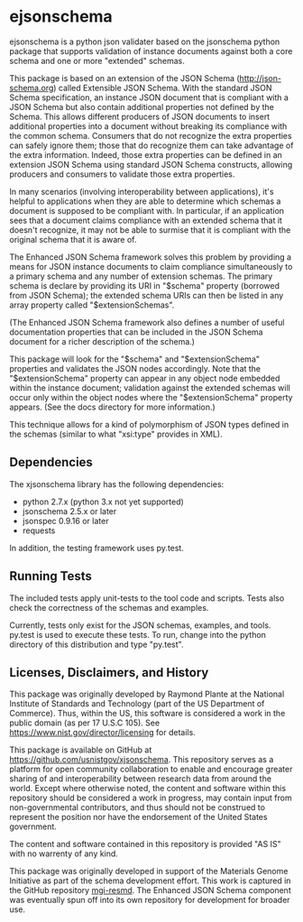 # ejsonschema

ejsonschema is a python json validater based on the jsonschema python
package that supports validation of instance documents against both a
core schema and one or more "extended" schemas.

This package is based on an extension of the JSON Schema
(http://json-schema.org) called Extensible JSON Schema.  With the
standard JSON Schema specification, an instance JSON document that is
compliant with a JSON Schema but also contain additional properties
not defined by the Schema.  This allows different producers of JSON
documents to insert additional properties into a document without
breaking its compliance with the common schema.  Consumers that do not
recognize the extra properties can safely ignore them; those that do
recognize them can take advantage of the extra information.  Indeed,
those extra properties can be defined in an extension JSON Schema
using standard JSON Schema constructs, allowing producers and
consumers to validate those extra properties.  

In many scenarios (involving interoperability between applications), it's
helpful to applications when they are able to determine which schemas
a document is supposed to be compliant with.  In particular, if an
application sees that a document claims compliance with an extended
schema that it doesn't recognize, it may not be able to surmise that
it is compliant with the original schema that it is aware of.

The Enhanced JSON Schema framework solves this problem by providing
a means for JSON instance documents to claim compliance simultaneously
to a primary schema and any number of extension schemas.  The primary
schema is declare by providing its URI in "$schema" property (borrowed
from JSON Schema); the extended schema URIs can then be listed in any
array property called "$extensionSchemas".

(The Enhanced JSON Schema framework also defines a number of useful
documentation properties that can be included in the JSON Schema
document for a richer description of the schema.)

This package will look for the "$schema" and "$extensionSchema"
properties and validates the JSON nodes accordingly.  Note that the
"$extensionSchema" property can appear in any object node embedded
within the instance document; validation against the extended schemas
will occur only within the object nodes where the "$extensionSchema"
property appears.  (See the docs directory for more information.)

This technique allows for a kind of polymorphism of JSON types defined
in the schemas (similar to what "xsi:type" provides in XML).  

## Dependencies

The xjsonschema library has the following dependencies:

   * python 2.7.x  (python 3.x not yet supported)
   * jsonschema 2.5.x or later
   * jsonspec 0.9.16 or later
   * requests

In addition, the testing framework uses py.test. 

## Running Tests

The included tests apply unit-tests to the tool code and scripts.
Tests also check the correctness of the schemas and examples.  

Currently, tests only exist for the JSON schemas, examples, and
tools.  py.test is used to execute these tests.   To run, change into
the python directory of this distribution and type "py.test".  

## Licenses, Disclaimers, and History

This package was originally developed by Raymond Plante at the
National Institute of Standards and Technology (part of the US
Department of Commerce).  Thus, within the US, this software is
considered a work in the public domain (as per 17 U.S.C 105).  See
https://www.nist.gov/director/licensing for details.

This package is available on GitHub at
https://github.com/usnistgov/xjsonschema.  This repository serves as a
platform for open community collaboration to enable and encourage
greater sharing of and interoperability between research data from
around the world.  Except where otherwise noted, the content and
software within this repository should be considered a work in
progress, may contain input from non-governmental contributors, and
thus should not be construed to represent the position nor have the
endorsement of the United States government.  

The content and software contained in this repository is provided "AS
IS" with no warrenty of any kind.  

This package was originally developed in support of the Materials
Genome Initiative as part of the schema development effort.  This work
is captured in the GitHub repository
[mgi-resmd](https://github.com/usnistgov/mgi-resmd).  The Enhanced
JSON Schema component was eventually spun off into its own repository
for development for broader use.  


